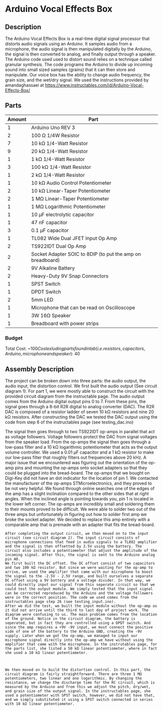 # Arduino Vocal Effects Box

## Description 
The Arduino Vocal Effects Box is a real-time digital signal processor that distorts audio signals using an Arduino. It samples audio from a microphone, the audio signal is then manipulated digitally by the Arduino, the signal is then converted to analog, and finally output through a speaker. The Arduino code used used to distort sound relies on a technique called granular synthesis. The code programs the Arduino to divide up incoming sound into small sized samples (grains) that it can then store and manipulate.  Our voice box has the ability to change audio frequency, the grain size, and the wet/dry signal. We used the instructions provided by amandaghassaei at https://www.instructables.com/id/Arduino-Vocal-Effects-Box/

## Parts
Amount | Part
------------ | -------------
1 | Arduino Uno REV 3
2 | 100 Ω 1/4W Resistor
7 | 10 kΩ 1/4-Watt Resistor 
9 | 20 kΩ 1/4-Watt Resistor
1 | 1 kΩ 1/4-Watt Resistor 
3 | 100 kΩ 1/4-Watt Resistor
1 | 2 kΩ 1/4-Watt Resistor
1 | 10 kΩ Audio Control Potentiometer
2 | 10 kΩ Linear-Taper Potentiometer
2 | 1 MΩ Linear-Taper Potentiometer
1 | 1 MΩ Logarithmic Potentiometer
1 | 10 μF electrolytic capacitor
1 | 47 nF capacitor
3 | 0.1 μF capacitor
1 | TL082 Wide Dual JFET Input Op Amp
2 | TS922IDT Dual Op Amp
2 | Socket Adapter SOIC to 8DIP (to put the amp on breadboard)
2 | 9V Alkaline Battery
2 | Heavy-Duty 9V Snap Connectors
1 | SPST Switch
1 | DPDT Switch
2 | 5mm LED
1 | Microphone that can be read on Oscilloscope 
1 | 3W 16Ω Speaker
1 | Breadboard with power strips

### Budget
Total Cost: ~$100  
Cost exluding parts found in lab (i.e. resistors, capacitors, Arduino, microphone and speaker): ~$40

## Assembly Description 
  The project can be broken down into three parts: the audio output, the audio input, the distortion control. We first built the audio output (See circuit diagram 1). For part 1, we were mostly able to construct the circuit with the provided circuit diagram from the instructable page. The audio output comes from the Arduino digital output pins 0 to 7. From these pins, the signal goes through a 8-bit R2R digital to analog converter (DAC). The R2R DAC is composed of a resistor ladder of seven 10 kΩ resistors and nine 20 kΩ resistors. After constructing the DAC we tested the DAC output using the code from step 6 of the instructables page (see testing_dac.ino)



The signal then goes through to two TS922IDT op-amps in parallel that act as voltage followers. Voltage followers protect the DAC from signal voltages from the speaker load. From the op-amps the signal then goes through a low-pass filter and a 10 kΩ logarithmic  potentiometer that acts as the output volume controller. We used a 0.01 μF capacitor and a 1 kΩ resistor to make our low-pass filter that roughly filters out frequencies above 20 kHz. 
	A major issue that we encountered was figuring out the orientation of the op-amp pins and mounting the op-amps onto socket adapters so that they could be plugged into the bread-board. The op-amps that we bought on Digi-Key did not have an dot indicator for the location of pin 1. We contacted the manufacturer of the op-amps STMicroelectronics, and they proved to be not very helpful. We found through online searches one of the edges of the amp has a slight inclination compared to the other sides that at right angles. When the inclined angle is pointing towards you, pin 1 is located in the lower left corner. The op-amps are incredibly small and soldering them to their mounts proved to be difficult. We were able to solder two out of the three amps but unfortunately in figuring out how to solder first amp we broke the socket adapter. We decided to replace this amp entirely with a comparable amp that is premade with an adapter that fits the bread-board. 



	After completing the output circuit, we then moved on to the input circuit (see circuit diagram 2). The input circuit consists of microphone connections that feed in audio signals to a TL082 amplifier and the signal is then offsetted by 2.5V using the battery. The circuit also includes a potentiometer that adjust the amplitude of the incoming signal. After this, the signal is sent to the Arduino analog pin A0.
	We first built the DC offset. The DC offset consist of two capacitors and two 100 kΩ resistor. But since we were waiting for the op-amp to arrive, we used the amplifier that came with our microphone to boost the signal to the -2.5V - 2.5V range, and built ourselves a separate DC offset using a 9V battery and a voltage divider. In that way, we could directly input our signal from this seperate circuit so that we could test the output module. We simply tested that the input signal can be corrected reproduced by the Arduino and the voltage followers were in the correct position. The code we used comes from the instructables page step 26 (see testing_input.ino).
	After we did the test, we built the input module without the op-amp as it did not arrive until the third to last day of project work. The diagram were confusing to us. The main problem comes from the location of the ground. Notice in the circuit diagram, the battery is seperated, but in fact they are controlled using a DPDT switch. And since the amp requires a +9V -9V input, we must connect the positive side of one of the battery to the Arduino GND, creating the -9V supply. Later when we got the op-amp, we managed to input our microphone signal directly into the op-amp we have without using the amplifier that came with the microphone. In the instrutables page, for the parts list, she listed a 50 kΩ linear potentiometer, where in fact she used a 10 kΩ linear potentiometer.



	We then moved on to build the distortion control. In this part, the circuit diagram is fairly straightforward. There are three 1 MΩ potentiometers, two linear and one logarithmic. By changing the resistance, we change the discharge time for the RC circuit, which is measured by the Arduino and from this we adjust the pitch, dry/wet, and grain size of the output signal. In the instructables page, she used a potentiometer with SPST switch, however, we did not have that, and we simply substituted it using a SPST switch connected in series with 10 kΩ linear potentiometer.

